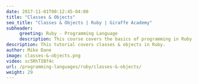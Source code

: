 ```yaml
---
date: 2017-11-01T00:12:45-04:00
title: "Classes & Objects"
seo_title: "Classes & Objects | Ruby | Giraffe Academy"
subheader:
     greeting: Ruby - Programming Language
     description: This course covers the basics of programming in Ruby. Work your way through the videos and we'll teach you everything you need to know to start your programming journey!
description: This tutorial covers classes & objects in Ruby.
author: Mike Dane
image: classes-&-objects.png
video: sc5RhTIBf4c
url: /programming-languages/ruby/classes-&-objects/
weight: 29
---
```

